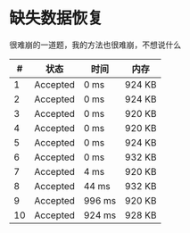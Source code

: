 # 缺失数据恢复

很难崩的一道题，我的方法也很难崩，不想说什么

| # | 状态 | 时间 | 内存 |
| - | ---- | ---- | ---- |
| 1 | Accepted | 0 ms | 924 KB |
| 2 | Accepted | 0 ms | 924 KB |
| 3 | Accepted | 0 ms | 920 KB |
| 4 | Accepted | 0 ms | 920 KB |
| 5 | Accepted | 0 ms | 924 KB |
| 6 | Accepted | 0 ms | 932 KB |
| 7 | Accepted | 4 ms | 920 KB |
| 8 | Accepted | 44 ms | 932 KB |
| 9 | Accepted | 996 ms | 920 KB |
| 10 | Accepted | 924 ms | 928 KB |
